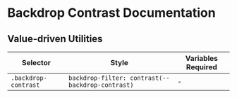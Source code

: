 # Backdrop Contrast Documentation

## Value-driven Utilities

| Selector             | Style                                            | Variables Required |
| -------------------- | ------------------------------------------------ | ------------------ |
| `.backdrop-contrast` | `backdrop-filter: contrast(--backdrop-contrast)` | -                  |
